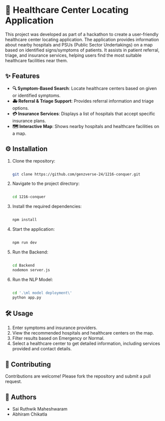 
# 🏥 Healthcare Center Locating Application

This project was developed as part of a hackathon to create a user-friendly healthcare center locating application. The application provides information about nearby hospitals and PSUs (Public Sector Undertakings) on a map based on identified signs/symptoms of patients. It assists in patient referral, triage, and insurance services, helping users find the most suitable healthcare facilities near them.

## ✨ Features

- **🔍 Symptom-Based Search**: Locate healthcare centers based on given or identified symptoms.
- **🚑 Referral & Triage Support**: Provides referral information and triage options.
- **💳 Insurance Services**: Displays a list of hospitals that accept specific insurance plans.
- **🗺️ Interactive Map**: Shows nearby hospitals and healthcare facilities on a map.

## ⚙️ Installation

1. Clone the repository:
   ```bash

   git clone https://github.com/genzverse-24/1216-conquer.git

   ```
2. Navigate to the project directory:
   ```bash

   cd 1216-conquer

   ```
3. Install the required dependencies:
   ```bash

   npm install

   ```
4. Start the application:
   ```bash

   npm run dev

   ```
5. Run the Backend:
   ```bash

   cd Backend
   nodemon server.js

   ```
6. Run the NLP Model:
   ```bash

   cd '.\ml model deployment\'
   python app.py
   
   ```

## 🛠️ Usage

1. Enter symptoms and insurance providers.
2. View the recommended hospitals and healthcare centers on the map.
3. Filter results based on Emergency or Normal.
4. Select a healthcare center to get detailed information, including services provided and contact details.

## 🤝 Contributing

Contributions are welcome! Please fork the repository and submit a pull request.

## 👥 Authors

- Sai Ruthwik Maheshwaram
- Abhiram Chikatla


